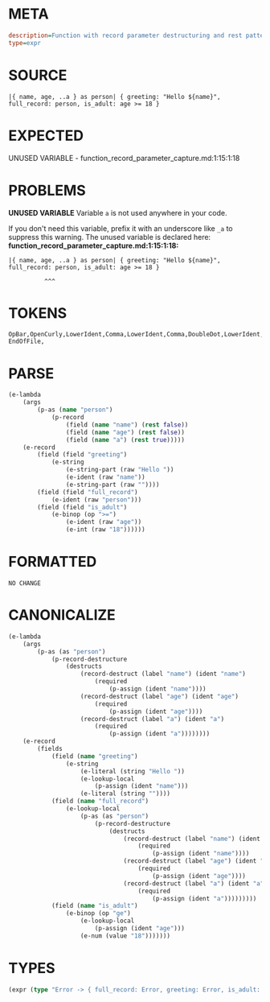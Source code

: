 # META
~~~ini
description=Function with record parameter destructuring and rest pattern, capture whole record using `as`
type=expr
~~~
# SOURCE
~~~roc
|{ name, age, ..a } as person| { greeting: "Hello ${name}", full_record: person, is_adult: age >= 18 }
~~~
# EXPECTED
UNUSED VARIABLE - function_record_parameter_capture.md:1:15:1:18
# PROBLEMS
**UNUSED VARIABLE**
Variable `a` is not used anywhere in your code.

If you don't need this variable, prefix it with an underscore like `_a` to suppress this warning.
The unused variable is declared here:
**function_record_parameter_capture.md:1:15:1:18:**
```roc
|{ name, age, ..a } as person| { greeting: "Hello ${name}", full_record: person, is_adult: age >= 18 }
```
              ^^^


# TOKENS
~~~zig
OpBar,OpenCurly,LowerIdent,Comma,LowerIdent,Comma,DoubleDot,LowerIdent,CloseCurly,KwAs,LowerIdent,OpBar,OpenCurly,LowerIdent,OpColon,StringStart,StringPart,OpenStringInterpolation,LowerIdent,CloseStringInterpolation,StringPart,StringEnd,Comma,LowerIdent,OpColon,LowerIdent,Comma,LowerIdent,OpColon,LowerIdent,OpGreaterThanOrEq,Int,CloseCurly,
EndOfFile,
~~~
# PARSE
~~~clojure
(e-lambda
	(args
		(p-as (name "person")
			(p-record
				(field (name "name") (rest false))
				(field (name "age") (rest false))
				(field (name "a") (rest true)))))
	(e-record
		(field (field "greeting")
			(e-string
				(e-string-part (raw "Hello "))
				(e-ident (raw "name"))
				(e-string-part (raw ""))))
		(field (field "full_record")
			(e-ident (raw "person")))
		(field (field "is_adult")
			(e-binop (op ">=")
				(e-ident (raw "age"))
				(e-int (raw "18"))))))
~~~
# FORMATTED
~~~roc
NO CHANGE
~~~
# CANONICALIZE
~~~clojure
(e-lambda
	(args
		(p-as (as "person")
			(p-record-destructure
				(destructs
					(record-destruct (label "name") (ident "name")
						(required
							(p-assign (ident "name"))))
					(record-destruct (label "age") (ident "age")
						(required
							(p-assign (ident "age"))))
					(record-destruct (label "a") (ident "a")
						(required
							(p-assign (ident "a"))))))))
	(e-record
		(fields
			(field (name "greeting")
				(e-string
					(e-literal (string "Hello "))
					(e-lookup-local
						(p-assign (ident "name")))
					(e-literal (string ""))))
			(field (name "full_record")
				(e-lookup-local
					(p-as (as "person")
						(p-record-destructure
							(destructs
								(record-destruct (label "name") (ident "name")
									(required
										(p-assign (ident "name"))))
								(record-destruct (label "age") (ident "age")
									(required
										(p-assign (ident "age"))))
								(record-destruct (label "a") (ident "a")
									(required
										(p-assign (ident "a")))))))))
			(field (name "is_adult")
				(e-binop (op "ge")
					(e-lookup-local
						(p-assign (ident "age")))
					(e-num (value "18")))))))
~~~
# TYPES
~~~clojure
(expr (type "Error -> { full_record: Error, greeting: Error, is_adult: Bool }"))
~~~
